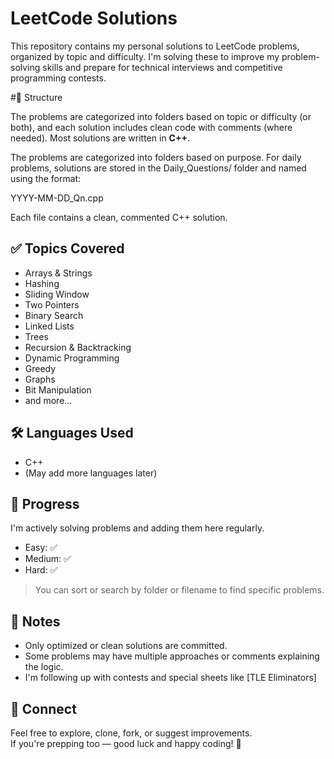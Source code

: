 # LeetCode Solutions

This repository contains my personal solutions to LeetCode problems, organized by topic and difficulty. I'm solving these to improve my problem-solving skills and prepare for technical interviews and competitive programming contests.

#📂 Structure

The problems are categorized into folders based on topic or difficulty (or both), and each solution includes clean code with comments (where needed). Most solutions are written in **C++**.

The problems are categorized into folders based on purpose.
For daily problems, solutions are stored in the Daily_Questions/ folder and named using the format:

YYYY-MM-DD_Qn.cpp

Each file contains a clean, commented C++ solution.

## ✅ Topics Covered

- Arrays & Strings  
- Hashing  
- Sliding Window  
- Two Pointers  
- Binary Search  
- Linked Lists  
- Trees  
- Recursion & Backtracking  
- Dynamic Programming  
- Greedy  
- Graphs  
- Bit Manipulation  
- and more...

## 🛠 Languages Used

- C++
- (May add more languages later)

## 🚀 Progress

I'm actively solving problems and adding them here regularly.

- Easy: ✅  
- Medium: ✅  
- Hard: ✅  

> You can sort or search by folder or filename to find specific problems.

## 📌 Notes

- Only optimized or clean solutions are committed.
- Some problems may have multiple approaches or comments explaining the logic.
- I'm following up with contests and special sheets like [TLE Eliminators]
## 🔗 Connect

Feel free to explore, clone, fork, or suggest improvements.  
If you're prepping too — good luck and happy coding! 🚀

